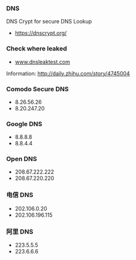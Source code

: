 ### DNS

DNS Crypt for secure DNS Lookup

- https://dnscrypt.org/

### Check where leaked

- www.dnsleaktest.com

Information: http://daily.zhihu.com/story/4745004

### Comodo Secure DNS

- 8.26.56.26
- 8.20.247.20

### Google DNS

- 8.8.8.8
- 8.8.4.4

### Open DNS

- 208.67.222.222
- 208.67.220.220

### 电信 DNS

- 202.106.0.20
- 202.106.196.115

### 阿里 DNS

- 223.5.5.5
- 223.6.6.6
